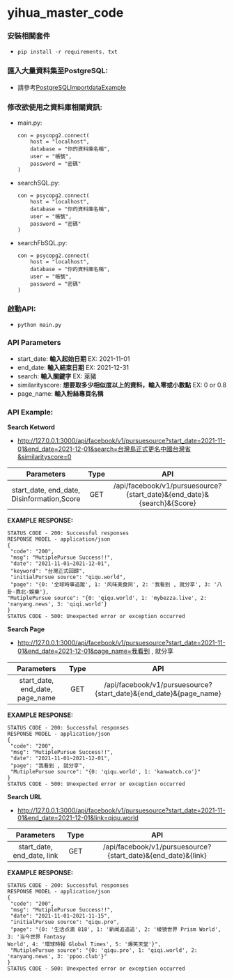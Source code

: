 # yihua_master_code
### 安裝相關套件
* ```pip install -r requirements. txt```

### 匯入大量資料集至PostgreSQL:
* 請參考[PostgreSQLImportdataExample](https://github.com/jerry7776112/yihua_master_code/tree/main/PostgreSQLImportdataExample "link")

### 修改欲使用之資料庫相關資訊:
* main.py: 
    ```
    con = psycopg2.connect(
        host = "localhost", 
        database = "你的資料庫名稱", 
        user = "帳號", 
        password = "密碼"
    )
    ```
* searchSQL.py: 
    ```
    con = psycopg2.connect(
        host = "localhost", 
        database = "你的資料庫名稱", 
        user = "帳號", 
        password = "密碼"
    )
    ```
* searchFbSQL.py: 
    ```
    con = psycopg2.connect(
        host = "localhost", 
        database = "你的資料庫名稱", 
        user = "帳號", 
        password = "密碼"
    )
    ```
### 啟動API:
* ``` python main.py ```

### API Parameters
* start_date: **輸入起始日期**  EX: 2021-11-01
* end_date: **輸入結束日期** EX: 2021-12-31
* search: **輸入關鍵字** EX: 萊豬
* similarityscore: **想要取多少相似度以上的資料，輸入零或小數點** EX: 0 or 0.8
* page_name: **輸入粉絲專頁名稱**

### API Example:
**Search Ketword**
*  http://127.0.0.1:3000/api/facebook/v1/pursuesource?start_date=2021-11-01&end_date=2021-12-01&search=台灣島正式更名中國台灣省&similarityscore=0

| Parameters | Type| API |
|:-------:|:-----:|:------:|
| start_date, end_date, Disinformation,Score   |  GET  |/api/facebook/v1/pursuesource?{start_date}&{end_date}&{search}&{Score} |

**EXAMPLE RESPONSE:**
```
STATUS CODE - 200: Successful responses
RESPONSE MODEL - application/json
{
 "code": "200",
 "msg": "MutiplePursue Success!!",
 "date": "2021-11-01~2021-12-01",
 "keyword": "台灣正式回歸",
 "initialPursue source": "qiqu.world",
 "page": "{0: '全球時事追蹤', 1: '风味美食网', 2: '我看到 , 就分享', 3: '八卦-靠北-娛樂'},
"MutiplePursue source": "{0: 'qiqu.world', 1: 'mybezza.live', 2: 'nanyang.news', 3: 'qiqi.world'}
}
STATUS CODE - 500: Unexpected error or exception occurred
```
**Search Page**
*  http://127.0.0.1:3000/api/facebook/v1/pursuesource?start_date=2021-11-01&end_date=2021-12-01&page_name=我看到 , 就分享

| Parameters | Type| API |
|:-------:|:-----:|:------:|
| start_date, end_date, page_name   |  GET  |/api/facebook/v1/pursuesource?{start_date}&{end_date}&{page_name} |

**EXAMPLE RESPONSE:**
```
STATUS CODE - 200: Successful responses
RESPONSE MODEL - application/json
{
 "code": "200",
 "msg": "MutiplePursue Success!!",
 "date": "2021-11-01~2021-12-01",
 "page": "我看到 , 就分享",
 "MutiplePursue source": "{0: 'qiqu.world', 1: 'kanwatch.co'}"
}
STATUS CODE - 500: Unexpected error or exception occurred
```
**Search URL**
*  http://127.0.0.1:3000/api/facebook/v1/pursuesource?start_date=2021-11-01&end_date=2021-12-01&link=qiqu.world

| Parameters | Type| API |
|:-------:|:-----:|:------:|
| start_date, end_date, link   |  GET  |/api/facebook/v1/pursuesource?{start_date}&{end_date}&{link} |

**EXAMPLE RESPONSE:**
```
STATUS CODE - 200: Successful responses
RESPONSE MODEL - application/json
{
 "code": "200",
 "msg": "MutiplePursue Success!!",
 "date": "2021-11-01~2021-11-15",
 "initialPursue source": "qiqu.pro",
 "page": "{0: '生活点滴 818', 1: '新闻追追追', 2: '棱镜世界 Prism World', 3: '当今世界 Fantasy 
World', 4: '環球時報 Global Times', 5: '爆笑天堂'}",
 "MutiplePursue source": "{0: 'qiqu.pro', 1: 'qiqi.world', 2: 'nanyang.news', 3: 'ppoo.club'}"
}
STATUS CODE - 500: Unexpected error or exception occurred
```
